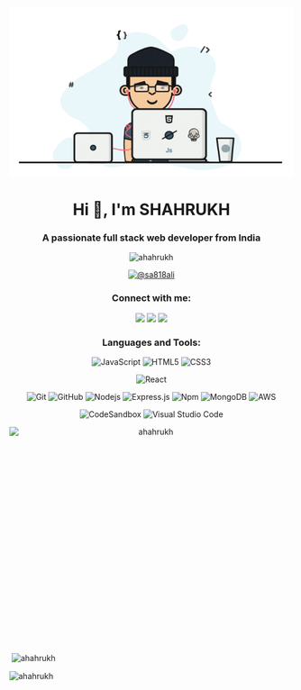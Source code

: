 <img lign="center" alt="coding" width="1000" height="300"  src="https://raw.githubusercontent.com/AlaeddineMessadi/AlaeddineMessadi/main/web-developer-chilling.gif">
<h1 align="center">Hi 👋, I'm SHAHRUKH</h1>
<h3 align="center">A passionate full stack web developer from India</h3>


<p align="center"> <img src="https://komarev.com/ghpvc/?username=ahahrukh&label=Profile%20views&color=0e75b6&style=flat" alt="ahahrukh" /> </p>

<p align="center"> <a href="https://twitter.com/@sa818ali" target="blank"><img src="https://img.shields.io/twitter/follow/@sa818ali?logo=twitter&style=for-the-badge" alt="@sa818ali" /></a> </p>



<h3 align="center" margin-top="30">Connect with me:</h3>
<div align="center">
  <a target=”_blank”  href="https://linkedin.com/in/shahrukh-8a3217193" ><img  src="https://img.shields.io/badge/LinkedIn-0077B5?style=for-the-badge&logo=linkedin&logoColor=white"/></a>
<a target=”_blank” href="rose.sa818@gmail.com"><img src="https://img.shields.io/badge/rose.sa818@gmail.com-D14836?style=for-the-badge&logo=gmail&logoColor=white"/></a>
  <a target=”_blank” href="https://latest-shahrukh-portfolio-fsd.netlify.app/"><img src="https://img.shields.io/badge/Portfolio-D14836?style=for-the-badge&logo=web&logoColor=white"/></a>
  </div>
<!-- <p align="center">
<a href="https://codepen.io/@shahrukh-ali" target="blank"><img align="center" src="https://raw.githubusercontent.com/rahuldkjain/github-profile-readme-generator/master/src/images/icons/Social/codepen.svg" alt="@shahrukh-ali" height="30" width="40" /></a>
<a href="https://twitter.com/@sa818ali" target="blank"><img align="center" src="https://raw.githubusercontent.com/rahuldkjain/github-profile-readme-generator/master/src/images/icons/Social/twitter.svg" alt="@sa818ali" height="30" width="40" /></a>
<a href="https://linkedin.com/in/shahrukh ali" target="blank"><img align="center" src="https://raw.githubusercontent.com/rahuldkjain/github-profile-readme-generator/master/src/images/icons/Social/linked-in-alt.svg" alt="shahrukh ali" height="30" width="40" /></a>
<a href="https://fb.com/shahrukh ali" target="blank"><img align="center" src="https://raw.githubusercontent.com/rahuldkjain/github-profile-readme-generator/master/src/images/icons/Social/facebook.svg" alt="shahrukh ali" height="30" width="40" /></a>
<a href="https://www.youtube.com/c/education and technologie" target="blank"><img align="center" src="https://raw.githubusercontent.com/rahuldkjain/github-profile-readme-generator/master/src/images/icons/Social/youtube.svg" alt="education and technologie" height="30" width="40" /></a>
</p> -->


<h3 align="center">Languages and Tools:</h3>

<div align="center">

![JavaScript](https://img.shields.io/badge/-JavaScript-%23F7DF1C?style=for-the-badge&logo=javascript&logoColor=000000&labelColor=%23F7DF1C&color=%23FFCE5A)
![HTML5](https://img.shields.io/badge/-HTML5-%23E44D27?style=for-the-badge&logo=html5&logoColor=ffffff)
![CSS3](https://img.shields.io/badge/css3-%231572B6.svg?style=for-the-badge&logo=css3&logoColor=white)

![React](https://img.shields.io/badge/-React-61DAFB?style=for-the-badge&logo=react&logoColor=ffffff)
 </div>

<div align="center">
 
![Git](https://img.shields.io/badge/-Git-%23F05032?style=for-the-badge&logo=git&logoColor=%23ffffff)
![GitHub](https://img.shields.io/badge/-GitHub-181717?style=for-the-badge&logo=github)
![Nodejs](https://img.shields.io/badge/-Nodejs-339933?style=for-the-badge&logo=Node.js&logoColor=ffffff)
![Express.js](https://img.shields.io/badge/express.js-%23404d59.svg?style=for-the-badge&logo=express&logoColor=%2361DAFB)
![Npm](https://img.shields.io/badge/-npm-CB3837?style=for-the-badge&logo=npm)
![MongoDB](https://img.shields.io/badge/MongoDB-4EA94B?style=for-the-badge&logo=mongodb&logoColor=white)
![AWS](https://img.shields.io/badge/AWS-%23FF9900.svg?style=for-the-badge&logo=amazon-aws&logoColor=white)
 </div>
 
 <div align="center">
 

![CodeSandbox](https://img.shields.io/badge/Codesandbox-040404?style=for-the-badge&logo=codesandbox&logoColor=DBDBDB)
![Visual Studio Code](https://img.shields.io/badge/Visual%20Studio%20Code-0078d7.svg?style=for-the-badge&logo=visual-studio-code&logoColor=white)
 <br>

 </div>

<div align="center" >
  <p><img align="left" width="1000" height="400" src="https://github-readme-stats.vercel.app/api/top-langs?username=ahahrukh&show_icons=true&locale=en&layout=compact" alt="ahahrukh" /></p>
  </div>

<div><p>&nbsp;<img align="center" width="1001" height="400" src="https://github-readme-stats.vercel.app/api?username=ahahrukh&show_icons=true&locale=en" alt="ahahrukh" /></p></div>

<div><p><img align="center" src="https://github-readme-streak-stats.herokuapp.com/?user=ahahrukh&" alt="ahahrukh" width="1000" height="400" /></p></div>
